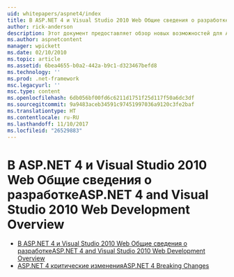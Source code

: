 ```yaml
---
uid: whitepapers/aspnet4/index
title: В ASP.NET 4 и Visual Studio 2010 Web Общие сведения о разработке | Документы Microsoft
author: rick-anderson
description: Этот документ предоставляет обзор новых возможностей для ASP.NET, включенные в пакет.NET Framework 4 и Visual Studio 2010.
ms.author: aspnetcontent
manager: wpickett
ms.date: 02/10/2010
ms.topic: article
ms.assetid: 6bea4655-b0a2-442a-b9c1-d323467befd8
ms.technology: ''
ms.prod: .net-framework
msc.legacyurl: ''
msc.type: content
ms.openlocfilehash: 6db056bf00fd6c6211d1751f25d117f50a6dc3df
ms.sourcegitcommit: 9a9483aceb34591c97451997036a9120c3fe2baf
ms.translationtype: HT
ms.contentlocale: ru-RU
ms.lasthandoff: 11/10/2017
ms.locfileid: "26529883"
---
```

<a name="aspnet-4-and-visual-studio-2010-web-development-overview"></a><span data-ttu-id="6c866-103">В ASP.NET 4 и Visual Studio 2010 Web Общие сведения о разработке</span><span class="sxs-lookup"><span data-stu-id="6c866-103">ASP.NET 4 and Visual Studio 2010 Web Development Overview</span></span>
====================
- [<span data-ttu-id="6c866-104">В ASP.NET 4 и Visual Studio 2010 Web Общие сведения о разработке</span><span class="sxs-lookup"><span data-stu-id="6c866-104">ASP.NET 4 and Visual Studio 2010 Web Development Overview</span></span>](overview.md)
- [<span data-ttu-id="6c866-105">ASP.NET 4 критические изменения</span><span class="sxs-lookup"><span data-stu-id="6c866-105">ASP.NET 4 Breaking Changes</span></span>](breaking-changes.md)
